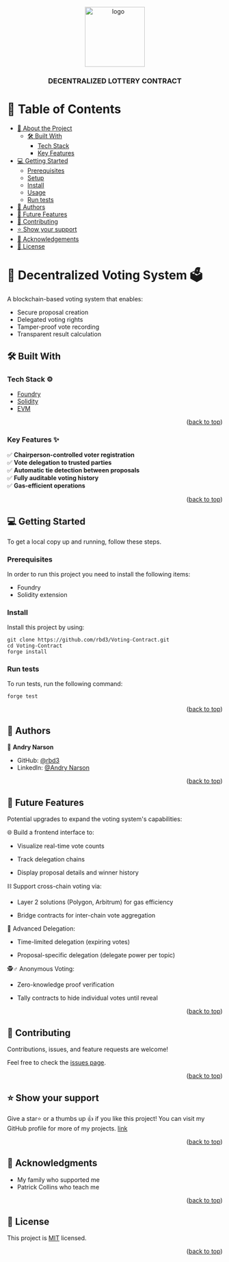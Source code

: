 <a name="readme-top"></a>

<div align="center">

  <img src="" alt="logo" width="140"  height="auto" />
  <br/>

  <h3><b>DECENTRALIZED LOTTERY CONTRACT</b></h3>

</div>

<!-- TABLE OF CONTENTS -->

# 📗 Table of Contents

- [📖 About the Project](#about-project)
  - [🛠 Built With](#built-with)
    - [Tech Stack](#tech-stack)
    - [Key Features](#key-features)
- [💻 Getting Started](#getting-started)
  - [Prerequisites](#prerequisites)
  - [Setup](#setup)
  - [Install](#install)
  - [Usage](#usage)
  - [Run tests](#run-tests)
- [👥 Authors](#authors)
- [🔭 Future Features](#future-features)
- [🤝 Contributing](#contributing)
- [⭐️ Show your support](#support)
- [🙏 Acknowledgements](#acknowledgements)
- [📝 License](#license)

<!-- PROJECT DESCRIPTION -->

# 📖  Decentralized Voting System 🗳️  <a name="about-project"></a>
A blockchain-based voting system that enables:  
- Secure proposal creation  
- Delegated voting rights  
- Tamper-proof vote recording  
- Transparent result calculation  

## 🛠 Built With <a name="built-with"></a>

### Tech Stack ⚙️ <a name="tech-stack"></a>

  <ul>
    <li><a href="https://book.getfoundry.sh/">Foundry</a></li>
    <li><a href="https://soliditylang.org/">Solidity</a></li>
    <li><a href="https://ethereum.org/en/developers/docs/evm/">EVM</a></li>
  </ul>
<p align="right">(<a href="#readme-top">back to top</a>)</p>


<!-- Features -->

### Key Features  ✨   <a name="key-features"></a>

✅ **Chairperson-controlled voter registration**  
✅ **Vote delegation to trusted parties**  
✅ **Automatic tie detection between proposals**  
✅ **Fully auditable voting history**  
✅ **Gas-efficient operations**
<p align="right">(<a href="#readme-top">back to top</a>)</p>



<!-- GETTING STARTED -->

## 💻 Getting Started <a name="getting-started"></a>

To get a local copy up and running, follow these steps.

### Prerequisites

In order to run this project you need to install the following items:

- Foundry
- Solidity extension

### Install

Install this project by using:

```
git clone https://github.com/rbd3/Voting-Contract.git
cd Voting-Contract
forge install
```

### Run tests

To run tests, run the following command:


```
forge test
```

<p align="right">(<a href="#readme-top">back to top</a>)</p>

<!-- AUTHORS -->

## 👥 Authors <a name="authors"></a>

👤 **Andry Narson**

- GitHub: [@rbd3](https://github.com/rbd3)
- LinkedIn: [@Andry Narson](https://linkedin.com/in/andry-rabedesana)


<p align="right">(<a href="#readme-top">back to top</a>)</p>

<!-- FUTURE FEATURES -->
## 🔭 Future Features <a name="future-features"></a>
Potential upgrades to expand the voting system's capabilities:

🌐 Build a frontend interface to:

- Visualize real-time vote counts

- Track delegation chains

- Display proposal details and winner history


⛓️ Support cross-chain voting via:

- Layer 2 solutions (Polygon, Arbitrum) for gas efficiency

- Bridge contracts for inter-chain vote aggregation


🤝 Advanced Delegation:

- Time-limited delegation (expiring votes)

- Proposal-specific delegation (delegate power per topic)


🕵️♂️ Anonymous Voting:

- Zero-knowledge proof verification

- Tally contracts to hide individual votes until reveal

<p align="right">(<a href="#readme-top">back to top</a>)</p>
<!-- CONTRIBUTING -->

## 🤝 Contributing <a name="contributing"></a>

Contributions, issues, and feature requests are welcome!

Feel free to check the [issues page](https://github.com/rbd3/Voting-Contract/issues/).

<p align="right">(<a href="#readme-top">back to top</a>)</p>

<!-- SUPPORT -->

## ⭐️ Show your support <a name="support"></a>

Give a star⭐️ or a thumbs up 👍 if you like this project! You can visit my GitHub profile for more of my projects.
[link](https://github.com/rbd3)

<p align="right">(<a href="#readme-top">back to top</a>)</p>

<!-- ACKNOWLEDGEMENTS -->

## 🙏 Acknowledgments <a name="acknowledgements"></a>

- My family who supported me
- Patrick Collins who teach me

<p align="right">(<a href="#readme-top">back to top</a>)</p>

<!-- LICENSE -->

## 📝 License <a name="license"></a>

This project is [MIT](./LICENSE) licensed.

<p align="right">(<a href="#readme-top">back to top</a>)</p>
